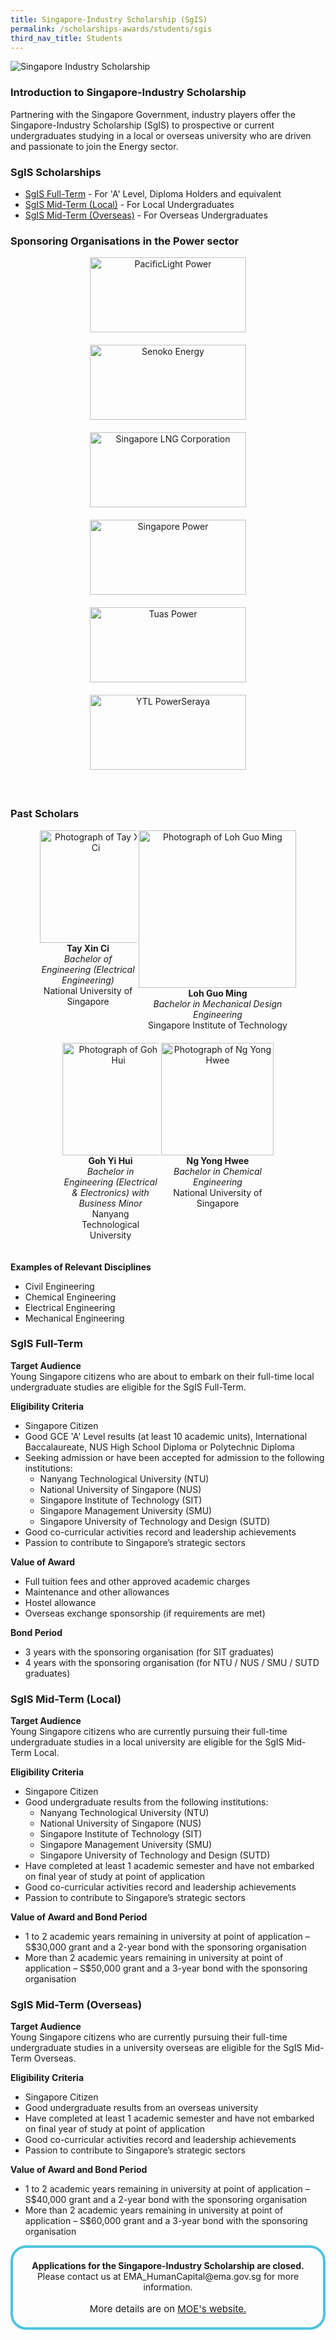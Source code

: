```yaml
---
title: Singapore-Industry Scholarship (SgIS)
permalink: /scholarships-awards/students/sgis
third_nav_title: Students
---
```

![Singapore Industry Scholarship](/images/scholarships/youth/SGIS_sub.jpg)

### Introduction to Singapore-Industry Scholarship 

Partnering with the Singapore Government, industry players offer the Singapore-Industry Scholarship (SgIS) to prospective or current undergraduates studying in a local or overseas university who are driven and passionate to join the Energy sector.

### SgIS Scholarships
* [SgIS Full-Term](#full-term) - For 'A' Level, Diploma Holders and equivalent
* [SgIS Mid-Term (Local)](#mid-term-local) - For Local Undergraduates
* [SgIS Mid-Term (Overseas)](#mid-term-overseas) - For Overseas Undergraduates

### Sponsoring Organisations in the Power sector
<div style="width: 100%; overflow: hidden; text-align: center;">
    <div style="display: inline-block; vertical-align: top; text-align: center; width: 270px; margin: auto; margin-bottom: 20px;">
        <a href="https://www.pacificlight.com.sg/" target="_blank">
            <img alt="PacificLight Power" src="/images/common/partner-logos/pacific_light.jpg" style="width: 250px; height: 120px;">
        </a>
    </div>
    <div style="display: inline-block; vertical-align: top; text-align: center; width: 270px; margin: auto; margin-bottom: 20px;">
        <a href="https://www.senokoenergy.com/" target="_blank">
            <img alt="Senoko Energy" src="/images/common/partner-logos/senoko_new.jpg" style="width: 250px; height: 120px;">
        </a>
    </div>
    <div style="display: inline-block; vertical-align: top; text-align: center; width: 270px; margin: auto; margin-bottom: 20px;">
        <a href="https://www.slng.com.sg/" target="_blank">
            <img alt="Singapore LNG Corporation" src="/images/common/partner-logos/singapore_lng_corporation.jpg" style="width: 250px; height: 120px;">
        </a>
    </div>
    <div style="display: inline-block; vertical-align: top; text-align: center; width: 270px; margin: auto; margin-bottom: 20px;">
        <a href="https://www.spgroup.com.sg/" target="_blank">
            <img alt="Singapore Power" src="/images/common/partner-logos/sp_group.png" style="width: 250px; height: 120px;">
        </a>
    </div>
    <div style="display: inline-block; vertical-align: top; text-align: center; width: 270px; margin: auto; margin-bottom: 20px;">
        <a href="https://www.tuaspower.com.sg/" target="_blank">
            <img alt="Tuas Power" src="/images/common/partner-logos/tuas_power.jpg" style="width: 250px; height: 120px;">
        </a>
    </div>
    <div style="display: inline-block; vertical-align: top; text-align: center; width: 270px; margin: auto; margin-bottom: 20px;">
        <a href="https://ytlpowerseraya.com.sg/" target="_blank">
            <img alt="YTL PowerSeraya" src="/images/common/partner-logos/ytl_power_seraya.jpg" style="width: 250px; height: 120px;">
        </a>
    </div>
</div>
&nbsp; 

[//]: # (showcase stories of scholars)
### Past Scholars
 
<div style="width: 100%; overflow: hidden; text-align: center;">
    <div style="display: inline-block; vertical-align: top; text-align: center; width: 155px; margin: auto; margin-bottom: 20px;">
        <img alt="Photograph of Tay Xin Ci" src="/images/scholarships/youth/profile-photo-txc.jpg" 
            style="width: 180px;"/><br/>
        <strong>Tay Xin Ci</strong><br/>
        <span style="font-style: italic;">
            Bachelor of Engineering (Electrical Engineering)
        </span><br/>
        <span style="">
            National University of Singapore
        </span>
    </div>
    <div style="display: inline-block; vertical-align: top; text-align: center; width: 252px; margin: auto; margin-bottom: 20px;">
        <img alt="Photograph of Loh Guo Ming" src="/images/scholarships/youth/profile-photo-lgm.jpg" 
            style="width: 252px;"/><br/>
        <strong>Loh Guo Ming</strong><br/>
        <span style="font-style: italic;">
            Bachelor in Mechanical Design Engineering
        </span><br/>
        <span style="">
            Singapore Institute of Technology
        </span>
    </div>
    <div style="display: inline-block; vertical-align: top; text-align: center; width: 155px; margin: auto; margin-bottom: 20px;">
        <img alt="Photograph of Goh Yi Hui" src="/images/scholarships/youth/profile-photo-gyh.jpg" 
            style="width: 180px;"/><br/>
        <strong>Goh Yi Hui</strong><br/>
        <span style="font-style: italic;">
            Bachelor in Engineering (Electrical & Electronics) with Business Minor
        </span><br/>
        <span style="">
            Nanyang Technological University
        </span>
    </div>
    <div style="display: inline-block; vertical-align: top; text-align: center; width: 180px; margin: auto; margin-bottom: 20px;">
        <img alt="Photograph of Ng Yong Hwee" src="/images/scholarships/youth/profile-photo-nyh.jpg" 
            style="width: 180px;"/><br/>
        <strong>Ng Yong Hwee</strong><br/>
        <span style="font-style: italic;">
            Bachelor in Chemical Engineering
        </span><br/>
        <span style="">
            National University of Singapore
        </span>
    </div>
</div>

**Examples of Relevant Disciplines**  
* Civil Engineering
* Chemical Engineering
* Electrical Engineering
* Mechanical Engineering

<a id="full-term" href=""></a>
### SgIS Full-Term

**Target Audience**  
Young Singapore citizens who are about to embark on their full-time local undergraduate studies are eligible for the SgIS Full-Term.

**Eligibility Criteria**  
* Singapore Citizen
* Good GCE 'A' Level results (at least 10 academic units), International Baccalaureate, NUS High School Diploma or Polytechnic Diploma
* Seeking admission or have been accepted for admission to the following institutions:
    * Nanyang Technological University (NTU)
    * National University of Singapore (NUS)
    * Singapore Institute of Technology (SIT)
    * Singapore Management University (SMU)
    * Singapore University of Technology and Design (SUTD)
* Good co-curricular activities record and leadership achievements
* Passion to contribute to Singapore’s strategic sectors
 
**Value of Award**  
* Full tuition fees and other approved academic charges
* Maintenance and other allowances 
* Hostel allowance
* Overseas exchange sponsorship (if requirements are met)
 
**Bond Period** 
* 3 years with the sponsoring organisation (for SIT graduates)
* 4 years with the sponsoring organisation (for NTU / NUS / SMU / SUTD graduates)

<a id="mid-term-local" href=""></a>
### SgIS Mid-Term (Local)

**Target Audience**  
Young Singapore citizens who are currently pursuing their full-time undergraduate studies in a local university are eligible for the SgIS Mid-Term Local.

**Eligibility Criteria**  
* Singapore Citizen
* Good undergraduate results from the following institutions:
    * Nanyang Technological University (NTU)
    * National University of Singapore (NUS)
    * Singapore Institute of Technology (SIT)
    * Singapore Management University (SMU)
    * Singapore University of Technology and Design (SUTD)
* Have completed at least 1 academic semester  and have not embarked on final year of study at point of application
* Good co-curricular activities record and leadership achievements
* Passion to contribute to Singapore’s strategic sectors 

**Value of Award and Bond Period**  
* 1 to 2 academic years remaining in university at point of application – S$30,000 grant and a 2-year bond with the sponsoring organisation
* More than 2 academic years remaining in university at point of application – S$50,000 grant and a 3-year bond with the sponsoring organisation

<a id="mid-term-overseas" href=""></a>
### SgIS Mid-Term (Overseas)

**Target Audience**  
Young Singapore citizens who are currently pursuing their full-time undergraduate studies in a university overseas are eligible for the SgIS Mid-Term Overseas. 

**Eligibility Criteria**  
* Singapore Citizen
* Good undergraduate results from an overseas university
* Have completed at least 1 academic semester and have not embarked on final year of study at point of application
* Good co-curricular activities record and leadership achievements
* Passion to contribute to Singapore’s strategic sectors

**Value of Award and Bond Period**  
* 1 to 2 academic years remaining in university at point of application – S$40,000 grant and a 2-year bond with the sponsoring organisation
* More than 2 academic years remaining in university at point of application – S$60,000 grant and a 3-year bond with the sponsoring organisation

<a id="NearHyperLinkLoginSingPass"></a>
<div style="margin:auto; border: 4px solid; border-radius: 25px; padding: 20px 20px; border-color:#4EC4DD ">
    <div style="text-align:center;">
        <strong>
            Applications for the Singapore-Industry Scholarship are closed. <br>
        </strong>
            Please contact us at EMA_HumanCapital@ema.gov.sg for more information.
        <br>
        <br>
    </div>
    <div style="text-align:center;" >
        <span style="text-align:center; font-size: 15px;">
        More details are on <a href="https://www.moe.gov.sg/sgis/application" target="_blank">MOE's website.</a>
        </span>
    </div>
</div>
